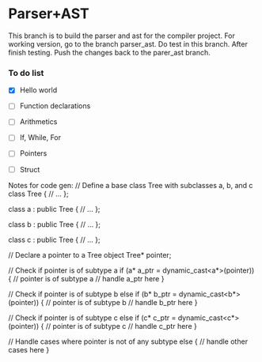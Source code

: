 # Parser+AST

This branch is to build the parser and ast for the compiler project. For working version, go to the branch parser_ast. Do test in this branch. After finish testing. Push the changes back to the parer_ast branch. 

### To do list

- [x] Hello world
- [ ] Function declarations
- [ ] Arithmetics
- [ ] If, While, For
- [ ] Pointers
- [ ] Struct


Notes for code gen:
 // Define a base class Tree with subclasses a, b, and c
class Tree {
    // ...
};

class a : public Tree {
    // ...
};

class b : public Tree {
    // ...
};

class c : public Tree {
    // ...
};

// Declare a pointer to a Tree object
Tree* pointer;

// Check if pointer is of subtype a
if (a* a_ptr = dynamic_cast<a*>(pointer)) {
    // pointer is of subtype a
    // handle a_ptr here
}

// Check if pointer is of subtype b
else if (b* b_ptr = dynamic_cast<b*>(pointer)) {
    // pointer is of subtype b
    // handle b_ptr here
}

// Check if pointer is of subtype c
else if (c* c_ptr = dynamic_cast<c*>(pointer)) {
    // pointer is of subtype c
    // handle c_ptr here
}

// Handle cases where pointer is not of any subtype
else {
    // handle other cases here
}
